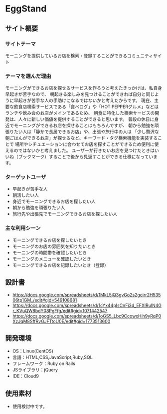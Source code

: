 # EggStand

## サイト概要

### サイトテーマ
  モーニングを提供しているお店を検索・登録することができるコミュニティサイト

### テーマを選んだ理由
  モーニングができるお店を探せるサービスを作ろうと考えたきっかけは、私自身早起きが苦手なので、
  朝起きる楽しみを見つけることができれば自分と同じように早起きが苦手な人の手助けになるではないかと考えたからです。
  現在、主要な飲食店検索サービスである「食べログ」や「HOT PEPPERグルメ」などはランチや飲み会のお店がメインであるため、
  朝食に特化した検索サービスの開発は、人々に新しい価値を提供することができると思います。
  普段の休日に身近でモーニングができるお店を探せることはもちろんですが、
  朝から勉強を頑張りたい人は「静かで長居できるお店」や、出張や旅行中の人は
  「少し贅沢な朝ごはんができるお店」が探せるなど、キーワード・タグ検索機能を実装することで
  場所やシチュエーションに合わせてお店を探すことができるため便利に使えるのではないかと考えました。
  ユーザーが行きたいお店を見つけたときはいいね（ブックマーク）することで後から見返すことができる仕様になっています。

### ターゲットユーザ
- 早起きが苦手な人
- 朝活したい人
- 身近でモーニングできるお店を探したい人
- 朝から勉強を頑張りたい人
- 旅行先や出張先でモーニングできるお店を探したい人

### 主な利用シーン
- モーニングできるお店を探したいとき
- モーニングのお店の雰囲気を知りたいとき
- モーニングの時間帯を確認したいとき
- モーニングのメニューを確認したいとき
- モーニングできるお店を記録したいとき（登録）

## 設計書
- https://docs.google.com/spreadsheets/d/1MkL5jQ3gvGo2s2gcirr2H53506tp1GM_/edit#gid=549108681
- https://docs.google.com/spreadsheets/d/1cYx44pIsCnFj3d_EFXlRuIN4Gr_KVuQW8bdY08PgFfg/edit#gid=1071442547
- https://docs.google.com/spreadsheets/d/1oGS5_Lbc9CcowxHih9yRqP0XzJqM8SffRvGJFTtoU0E/edit#gid=1773513600

## 開発環境
- OS：Linux(CentOS)
- 言語：HTML,CSS,JavaScript,Ruby,SQL
- フレームワーク：Ruby on Rails
- JSライブラリ：jQuery
- IDE：Cloud9

## 使用素材
- 使用検討中です。
